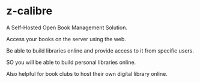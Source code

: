 # z-calibre

A Self-Hosted Open Book Management Solution. 


Access your books on the server using the web. 


Be able to build libraries online and provide access to it from specific users. 


SO you will be able to build personal libraries online. 


Also helpful for book clubs to host their own digital library online.
